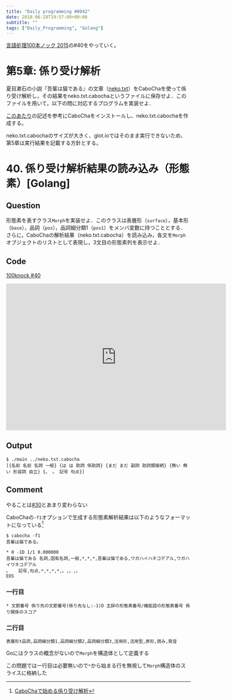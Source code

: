 ```yaml
---
title: "Daily programming #0042"
date: 2018-06-28T19:57:09+09:00
subtitle: ""
tags: ["Daily_Programming", "Golang"]
---
```


[言語処理100本ノック 2015][100knock]の#40をやっていく。

# 第5章: 係り受け解析

夏目漱石の小説『吾輩は猫である』の文章（[neko.txt][inputfile]）をCaboChaを使って係り受け解析し，その結果をneko.txt.cabochaというファイルに保存せよ．このファイルを用いて，以下の問に対応するプログラムを実装せよ．

[このあたり][CaboCha]の記述を参考にCaboChaをインストールし、neko.txt.cabochaを作成する。

neko.txt.cabochaのサイズが大きく、glot.ioではそのまま実行できないため、第5章は実行結果を記載する方針とする。

# 40. 係り受け解析結果の読み込み（形態素）[Golang]

## Question

形態素を表すクラス`Morph`を実装せよ．このクラスは表層形（`surface`），基本形（`base`），品詞（`pos`），品詞細分類1（`pos1`）をメンバ変数に持つこととする．さらに，CaboChaの解析結果（neko.txt.cabocha）を読み込み，各文を`Morph`オブジェクトのリストとして表現し，3文目の形態素列を表示せよ．

## Code

[100knock #40][snipet]

<iframe src='https://glot.io/snippets/f2erllvidc/embed' frameborder='0' scrolling='no' sandbox='allow-forms allow-pointer-lock allow-popups allow-same-origin allow-scripts' width='600' height='400'></iframe>

## Output

```:shell
$ ./main ../neko.txt.cabocha
[{名前 名前 名詞 一般} {は は 助詞 係助詞} {まだ まだ 副詞 助詞類接続} {無い 無い 形容詞 自立} {。 。 記号 句点}]
```

## Comment

やることは[#30][30]とあまり変わらない

CaboChaの`-f1`オプションで生成する形態素解析結果は以下のようなフォーマットになっている[^1]

[^1]: [CaboChaで始める係り受け解析](https://qiita.com/nezuq/items/f481f07fc0576b38e81d)

```:shell
$ cabocha -f1
吾輩は猫である。

* 0 -1D 1/1 0.000000
吾輩は猫である 名詞,固有名詞,一般,*,*,*,吾輩は猫である,ワガハイハネコデアル,ワガハイワネコデアル
。   記号,句点,*,*,*,*,。,。,。
EOS
```

### 一行目

```:text
* 文節番号 係り先の文節番号(係り先なし:-1)D 主辞の形態素番号/機能語の形態素番号 係り関係のスコア
```

### 二行目

```:text
表層形t品詞,品詞細分類1,品詞細分類2,品詞細分類3,活用形,活用型,原形,読み,発音
```

Goにはクラスの概念がないので`Morph`を構造体として定義する

この問題では一行目は必要無いので`*`から始まる行を無視して`Morph`構造体のスライスに格納した

[100knock]:http://www.cl.ecei.tohoku.ac.jp/nlp100/#ch5
[inputfile]:http://www.cl.ecei.tohoku.ac.jp/nlp100/data/neko.txt
[snipet]:https://glot.io/snippets/f2erllvidc
[CaboCha]:https://www.trifields.jp/install-cabocha-in-ubuntu-1038
[30]:https://re3turn.github.io/blog/post/daily_programming_0032/
